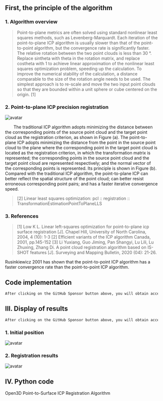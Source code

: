 ##  First, the principle of the algorithm 

###  1. Algorithm overview 

>  Point-to-plane metrics are often solved using standard nonlinear least squares methods, such as Levenberg-Marquardt. Each iteration of the point-to-plane ICP algorithm is usually slower than that of the point-to-point algorithm, but the convergence rate is significantly faster. The relative rotation between the two point clouds is less than 30 °. Replace sintheta with theta in the rotation matrix, and replace costheta with 1 to achieve linear approximation of the nonlinear least squares optimization problem, speeding up the calculation. To improve the numerical stability of the calculation, a distance comparable to the size of the rotation angle needs to be used. The simplest approach is to re-scale and move the two input point clouds so that they are bounded within a unit sphere or cube centered on the origin. [1] 

###  2. Point-to-plane ICP precision registration 

![avatar]( 20210516145658292.png) 

   The traditional ICP algorithm adopts minimizing the distance between the corresponding points of the source point cloud and the target point cloud as the registration criterion, as shown in Figure (a). The point-to-plane ICP adopts minimizing the distance from the point in the source point cloud to the plane where the corresponding point in the target point cloud is located as the registration criterion, in which the transformation matrix is represented; the corresponding points in the source point cloud and the target point cloud are represented respectively; and the normal vector of the corresponding points is represented. Its principle is shown in Figure (b). Compared with the traditional ICP algorithm, the point-to-plane ICP can better reflect the spatial structure of the point cloud; can better resist erroneous corresponding point pairs; and has a faster iterative convergence speed.  

>  [2] Linear least squares optimization: pcl :: registration :: TransformationEstimationPointToPlaneLLS 

###  3. References 

>  [1] Low K L. Linear left-squares optimization for point-to-plane icp surface registration [J]. Chapel Hill, University of North Carolina, 2004, 4 (10): 1-3 [2] Efficient variants of the ICP algorithm Canada, 2001, pp.145-152 [3] Li Yuxiang, Guo Jiming, Pan Shangyi, Lu Lili, Lu Zhuxing, Zhang Di. A point cloud registration algorithm based on IS-SHOT features [J]. Surveying and Mapping Bulletin, 2020 (04): 21-26. 

Rusinkiewicz 2001 has shown that the point-to-point ICP algorithm has a faster convergence rate than the point-to-point ICP algorithm. 

##  Code implementation 

 ```python  
After clicking on the GitHub Sponsor button above, you will obtain access permissions to my private code repository ( https://github.com/slowlon/my_code_bar ) to view this blog code. By searching the code number of this blog, you can find the code you need, code number is: 2024020309574535449
 ```  
##  III. Display of results 

 ```python  
After clicking on the GitHub Sponsor button above, you will obtain access permissions to my private code repository ( https://github.com/slowlon/my_code_bar ) to view this blog code. By searching the code number of this blog, you can find the code you need, code number is: 2024020309574535449
 ```  
###  1. Initial position 

![avatar]( abf69e9d88f5411ab3e490d1ee80e3d9.png) 

###  2. Registration results 

![avatar]( 4eb1a797865f4f47a259403d701f1d96.png) 

##  IV. Python code 

Open3D Point-to-Surface ICP Registration Algorithm 

